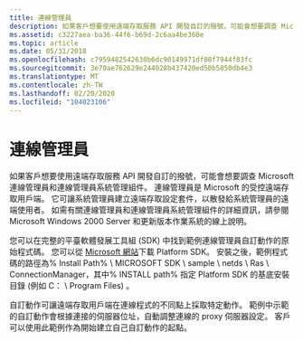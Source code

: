 ```yaml
---
title: 連線管理員
description: 如果客戶想要使用遠端存取服務 API 開發自訂的撥號，可能會想要調查 Microsoft 連線管理員和連線管理員系統管理組件。
ms.assetid: c3227aea-ba36-44f6-b69d-2c6aa4be360e
ms.topic: article
ms.date: 05/31/2018
ms.openlocfilehash: c7959482542630b6dc90149971df08f7944f83fc
ms.sourcegitcommit: 3e70ae762629e244028b437420ed50b5850db4e3
ms.translationtype: MT
ms.contentlocale: zh-TW
ms.lasthandoff: 02/20/2020
ms.locfileid: "104023106"
---
```

# <a name="connection-manager"></a>連線管理員

如果客戶想要使用遠端存取服務 API 開發自訂的撥號，可能會想要調查 Microsoft 連線管理員和連線管理員系統管理組件。 連線管理員是 Microsoft 的受控遠端存取用戶端。 它可讓系統管理員建立遠端存取設定套件，以散發給系統管理員的遠端使用者。 如需有關連線管理員和連線管理員系統管理組件的詳細資訊，請參閱 Microsoft Windows 2000 Server 和更新版本作業系統的線上說明。

您可以在完整的平臺軟體發展工具組 (SDK) 中找到範例連線管理員自訂動作的原始程式碼。 您可以從 [Microsoft 網站](https://msdn.microsoft.com/windowsserver/bb980924.aspx)下載 Platform SDK。 安裝之後，範例程式碼的路徑為% Install Path% \\ MICROSOFT SDK \\ sample \\ netds \\ Ras \\ ConnectionManager，其中% INSTALL path% 指定 Platform SDK 的基底安裝目錄 (例如 C： \\ Program Files) 。

自訂動作可讓遠端存取用戶端在連線程式的不同點上採取特定動作。 範例中示範的自訂動作會根據連接的伺服器位址，自動調整連線的 proxy 伺服器設定。 客戶可以使用此範例作為開始建立自己自訂動作的起點。

 

 





